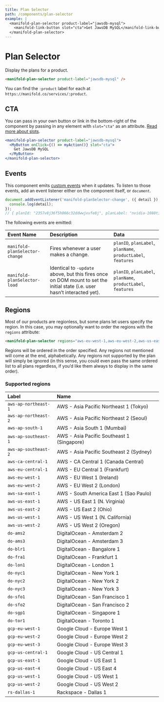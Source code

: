 ```yaml
---
title: Plan Selector
path: /components/plan-selector
example: |
  <manifold-plan-selector product-label="jawsdb-mysql">
    <manifold-link-button slot="cta">Get JawsDB MySQL</manifold-link-button>
  </manifold-plan-selector>
---
```


# Plan Selector

Display the plans for a product.

```html
<manifold-plan-selector product-label="jawsdb-mysql" />
```

You can find the `:product` label for each at
`https://manifold.co/services/:product`.

## CTA

You can pass in your own button or link in the bottom-right of the component
by passing in any element with `slot="cta"` as an attribute. [Read more about
slots][slot].

```jsx
<manifold-plan-selector product-label="jawsdb-mysql">
  <MyButton onClick={() => myAction()} slot="cta">
    Get JawsDB MySQL
  </MyButton>
</manifold-plan-selector>
```

## Events

This component emits [custom
events](https://developer.mozilla.org/en-US/docs/Web/API/CustomEvent/CustomEvent)
when it updates. To listen to those events, add an event listener either on
the component itself, or `document`.

```js
document.addEventListener('manifold-planSelector-change', ({ detail }) => {
  console.log(detail);
});
// { planId: "2357v8j36f5h866c32ddwwjxvfe8j", planLabel: "nvidia-1080ti-100gb-ssd", planName: "NVIDIA 1080TI", productLabel: "zerosix", features: { … } } }
```

The following events are emitted:

| Event Name                     | Description                                                                                                                | Data                                                          |
| :----------------------------- | :------------------------------------------------------------------------------------------------------------------------- | :------------------------------------------------------------ |
| `manifold-planSelector-change` | Fires whenever a user makes a change.                                                                                      | `planID`, `planLabel`, `planName`, `productLabel`, `features` |
| `manifold-planSelector-load`   | Identical to `-update` above, but this fires once on DOM mount to set the initial state (i.e. user hasn’t interacted yet). | `planID`, `planLabel`, `planName`, `productLabel`, `features` |

## Regions

Most of our products are regionless, but some plans let users specify the
region. In this case, you may optionally want to order the regions with the
`regions` attribute:

```html
<manifold-plan-selector regions="aws-eu-west-1,aws-eu-west-2,aws-us-east-1,aws-us-east-2" />
```

Regions will be ordered in the order specified. Any regions not mentioned
will come at the end, alphabetically. Any regions not supported by the plan
will simply be ignored (in this sense, you could even pass the same ordered
list to all plans regardless, if you’d like them always to display in the
same order).

### Supported regions

| Label                | Name                                       |
| :------------------- | :----------------------------------------- |
| `aws-ap-northeast-1` | AWS - Asia Pacific Northeast 1 (Tokyo)     |
| `aws-ap-northeast-2` | AWS - Asia Pacific Northeast 2 (Seoul)     |
| `aws-ap-south-1`     | AWS - Asia South 1 (Mumbai)                |
| `aws-ap-southeast-1` | AWS - Asia Pacific Southeast 1 (Singapore) |
| `aws-ap-southeast-2` | AWS - Asia Pacific Southeast 2 (Sydney)    |
| `aws-ca-central-1`   | AWS - CA Central 1 (Canada Central)        |
| `aws-eu-central-1`   | AWS - EU Central 1 (Frankfurt)             |
| `aws-eu-west-1`      | AWS - EU West 1 (Ireland)                  |
| `aws-eu-west-2`      | AWS - EU West 2 (London)                   |
| `aws-sa-east-1`      | AWS - South America East 1 (Sao Paulo)     |
| `aws-us-east-1`      | AWS - US East 1 (N. Virginia)              |
| `aws-us-east-2`      | AWS - US East 2 (Ohio)                     |
| `aws-us-west-1`      | AWS - US West 1 (N. California)            |
| `aws-us-west-2`      | AWS - US West 2 (Oregon)                   |
| `do-ams2`            | DigitalOcean - Amsterdam 2                 |
| `do-ams3`            | DigitalOcean - Amsterdam 3                 |
| `do-blr1`            | DigitalOcean - Bangalore 1                 |
| `do-fra1`            | DigitalOcean - Frankfurt 1                 |
| `do-lon1`            | DigitalOcean - London 1                    |
| `do-nyc1`            | DigitalOcean - New York 1                  |
| `do-nyc2`            | DigitalOcean - New York 2                  |
| `do-nyc3`            | DigitalOcean - New York 3                  |
| `do-sfo1`            | DigitalOcean - San Francisco 1             |
| `do-sfo2`            | DigitalOcean - San Francisco 2             |
| `do-sgp1`            | DigitalOcean - Singapore 1                 |
| `do-tor1`            | DigitalOcean - Toronto 1                   |
| `gcp-eu-west-1`      | Google Cloud - Europe West 1               |
| `gcp-eu-west-2`      | Google Cloud - Europe West 2               |
| `gcp-eu-west-3`      | Google Cloud - Europe West 3               |
| `gcp-us-central-1`   | Google Cloud - US Central 1                |
| `gcp-us-east-1`      | Google Cloud - US East 1                   |
| `gcp-us-east-4`      | Google Cloud - US East 4                   |
| `gcp-us-west-1`      | Google Cloud - US West 1                   |
| `gcp-us-west-2`      | Google Cloud - US West 2                   |
| `rs-dallas-1`        | Rackspace - Dallas 1                       |

[slot]: https://stenciljs.com/docs/templating-jsx/
